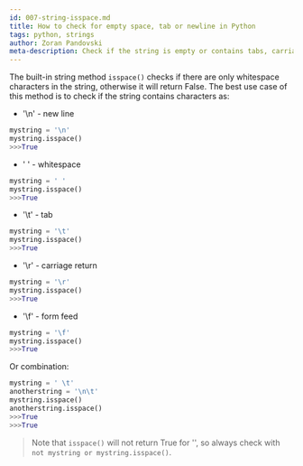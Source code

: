 ```yaml
---
id: 007-string-isspace.md
title: How to check for empty space, tab or newline in Python
tags: python, strings
author: Zoran Pandovski
meta-description: Check if the string is empty or contains tabs, carriage return, newline with one built-in string method 
---
```


The built-in string method `isspace()` checks if there are only whitespace characters in the string, otherwise it will return False.
The best use case of this method is to check if the string contains characters as:

* '\n' - new line

```python
mystring = '\n'
mystring.isspace()
>>>True
```

* ' ' - whitespace

```python
mystring = ' '
mystring.isspace()
>>>True
```

* '\t' - tab

```python
mystring = '\t'
mystring.isspace()
>>>True
```

* '\r' - carriage return

```python
mystring = '\r'
mystring.isspace()
>>>True
```

* '\f' - form feed

```python
mystring = '\f'
mystring.isspace()
>>>True
```

Or combination:

```python
mystring = ' \t'
anotherstring = '\n\t'
mystring.isspace()
anotherstring.isspace()
>>>True
>>>True
```

>Note that `isspace()` will not return True for '', so always check with `not mystring or mystring.isspace()`.
